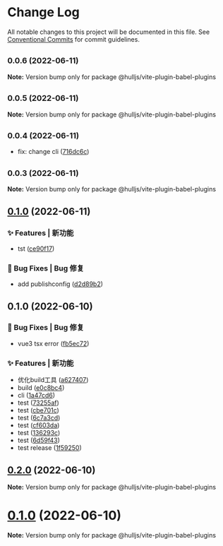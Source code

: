 # Change Log

All notable changes to this project will be documented in this file.
See [Conventional Commits](https://conventionalcommits.org) for commit guidelines.

## <small>0.0.6 (2022-06-11)</small>

**Note:** Version bump only for package @hulljs/vite-plugin-babel-plugins





## <small>0.0.5 (2022-06-11)</small>

**Note:** Version bump only for package @hulljs/vite-plugin-babel-plugins





## <small>0.0.4 (2022-06-11)</small>

* fix: change cli ([716dc6c](https://github.com/luoguoxiong/hulljs/commit/716dc6c))





## <small>0.0.3 (2022-06-11)</small>

**Note:** Version bump only for package @hulljs/vite-plugin-babel-plugins





## [0.1.0](https://github.com/luoguoxiong/hulljs/compare/v0.0.3...v0.1.0) (2022-06-11)


### ✨ Features | 新功能

* tst ([ce90f17](https://github.com/luoguoxiong/hulljs/commit/ce90f17f2beccd68a35cd5c908b05e15d87c1fd4))


### 🐛 Bug Fixes | Bug 修复

* add publishconfig ([d2d89b2](https://github.com/luoguoxiong/hulljs/commit/d2d89b27e89bef094a0d7f3ade77122395a78bc0))



## 0.1.0 (2022-06-10)


### 🐛 Bug Fixes | Bug 修复

* vue3 tsx error ([fb5ec72](https://github.com/luoguoxiong/hulljs/commit/fb5ec7273b817f76ad359cfb8e9dabbb0eed7f04))


### ✨ Features | 新功能

* 优化build工具 ([a627407](https://github.com/luoguoxiong/hulljs/commit/a627407fcaea1153ff421c41ead174539be99b9b))
* build ([e0c8bc4](https://github.com/luoguoxiong/hulljs/commit/e0c8bc40d475ca5173fe3e86a016b89d0c59b628))
* cli ([1a47cd6](https://github.com/luoguoxiong/hulljs/commit/1a47cd6e44439cb94d1080cc3e0ee6556271383c))
* test ([73255af](https://github.com/luoguoxiong/hulljs/commit/73255af4f4a0fac7ce23bf0e3aa89e4577d9073b))
* test ([cbe701c](https://github.com/luoguoxiong/hulljs/commit/cbe701cb048f668ff4ec2d1ee1cb21e8ef87f930))
* test ([6c7a3cd](https://github.com/luoguoxiong/hulljs/commit/6c7a3cdcdbdb51c0a09f54b980e19320e94eb02c))
* test ([cf603da](https://github.com/luoguoxiong/hulljs/commit/cf603da4ad397f984352294fd4c66e994b35a74f))
* test ([136293c](https://github.com/luoguoxiong/hulljs/commit/136293c0e6d9e1fbcc37bf3a5d659978c81289b0))
* test ([6d59f43](https://github.com/luoguoxiong/hulljs/commit/6d59f43edde66d27b8d1eaed0fecd65d9b812587))
* test release ([1f59250](https://github.com/luoguoxiong/hulljs/commit/1f592508321fab77b739d9977e293b49063fb173))



## [0.2.0](https://github.com/luoguoxiong/hulljs/compare/v0.1.0...v0.2.0) (2022-06-10)

**Note:** Version bump only for package @hulljs/vite-plugin-babel-plugins





<a name="0.1.0"></a>
# [0.1.0](https://github.com/projects/luoguoxiong/repos/hulljs/compare/diff?targetBranch=refs%2Ftags%2Fv0.0.1&sourceBranch=refs%2Ftags%2Fv0.1.0) (2022-06-10)

**Note:** Version bump only for package @hulljs/vite-plugin-babel-plugins

